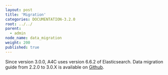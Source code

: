 ```yaml
---
layout: post
title: 'Migration'
categories: DOCUMENTATION-3.2.0
root: ../../
parent:
  - admin
node_name: data_migration
weight: 200
published: true
---
```


Since version 3.0.0, A4C uses version 6.6.2 of Elasticsearch.
Data migration guide from 2.2.0 to 3.0.X is available on [Github](https://github.com/alien4cloud/alien4cloud-data-migration-scripts/tree/develop).
